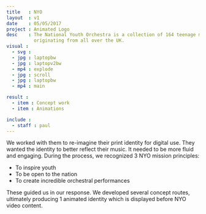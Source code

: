 ```yaml
---
title   : NYO
layout  : v1
date    : 05/05/2017
project : Animated Logo
desc    : The National Youth Orchestra is a collection of 164 teenage musicians,
          originating from all over the UK.
visual :
  - svg : 
  - jpg : laptopbw
  - jpg : laptopv2bw
  - mp4 : explode
  - jpg : scroll
  - jpg : laptopbw
  - mp4 : main

result :
  - item : Concept work
  - item : Animations

include :
  - staff : paul
---
```


We worked with them to re-imagine their print identity for digital use. They wanted the identity to better reflect their music. It needed to be more fluid and engaging. During the process, we recognized 3 NYO mission principles:

- To inspire youth
- To be open to the nation
- To create incredible orchestral performances

These guided us in our response. We developed several concept routes, ultimately producing 1 animated identity which is displayed before NYO video content.
